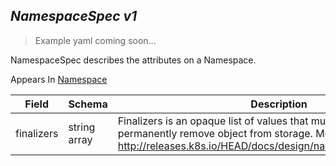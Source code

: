 ## *NamespaceSpec v1*

> Example yaml coming soon...



NamespaceSpec describes the attributes on a Namespace.

<aside class="notice">
Appears In  <a href="#namespace-v1">Namespace</a> </aside>

Field        | Schema     | Description
------------ | ---------- | -----------
finalizers | string array | Finalizers is an opaque list of values that must be empty to permanently remove object from storage. More info: http://releases.k8s.io/HEAD/docs/design/namespaces.md#finalizers

